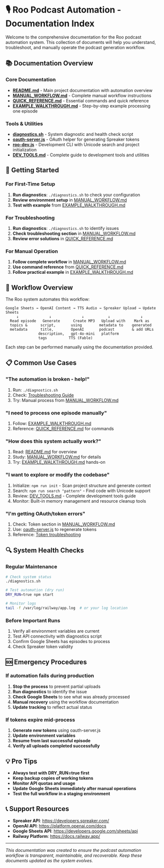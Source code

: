 # 🎙️ Roo Podcast Automation - Documentation Index

Welcome to the comprehensive documentation for the Roo podcast automation system. This collection of documents will help you understand, troubleshoot, and manually operate the podcast generation workflow.

## 📚 Documentation Overview

### Core Documentation
- **[README.md](./README.md)** - Main project documentation with automation overview
- **[MANUAL_WORKFLOW.md](./MANUAL_WORKFLOW.md)** - Complete manual workflow instructions
- **[QUICK_REFERENCE.md](./QUICK_REFERENCE.md)** - Essential commands and quick reference
- **[EXAMPLE_WALKTHROUGH.md](./EXAMPLE_WALKTHROUGH.md)** - Step-by-step example processing one episode

### Tools & Utilities
- **[diagnostics.sh](./diagnostics.sh)** - System diagnostic and health check script
- **[oauth-server.js](./oauth-server.js)** - OAuth helper for generating Spreaker tokens
- **[roo-dev.js](./roo-dev.js)** - Development CLI with Unicode search and project initialization
- **[DEV_TOOLS.md](./DEV_TOOLS.md)** - Complete guide to development tools and utilities

## 🚀 Getting Started

### For First-Time Setup
1. **Run diagnostics**: `./diagnostics.sh` to check your configuration
2. **Review environment setup** in [MANUAL_WORKFLOW.md](./MANUAL_WORKFLOW.md#prerequisites)
3. **Test with example** from [EXAMPLE_WALKTHROUGH.md](./EXAMPLE_WALKTHROUGH.md)

### For Troubleshooting
1. **Run diagnostics**: `./diagnostics.sh` to identify issues
2. **Check troubleshooting section** in [MANUAL_WORKFLOW.md](./MANUAL_WORKFLOW.md#troubleshooting)
3. **Review error solutions** in [QUICK_REFERENCE.md](./QUICK_REFERENCE.md#common-error-messages--solutions)

### For Manual Operation
1. **Follow complete workflow** in [MANUAL_WORKFLOW.md](./MANUAL_WORKFLOW.md)
2. **Use command reference** from [QUICK_REFERENCE.md](./QUICK_REFERENCE.md)
3. **Follow practical example** in [EXAMPLE_WALKTHROUGH.md](./EXAMPLE_WALKTHROUGH.md)

## 🔧 Workflow Overview

The Roo system automates this workflow:

```
Google Sheets → OpenAI Content → TTS Audio → Spreaker Upload → Update Sheets
     ↓              ↓              ↓           ↓              ↓
  Read episode   Generate      Create MP3   Upload with    Mark as
  topics &      script,       using        metadata to    generated
  metadata      title,        OpenAI       podcast        & add URLs
               description,   gpt-4o-mini   platform
               tags          TTS (Fable)
```

Each step can be performed manually using the documentation provided.

## 📋 Common Use Cases

### "The automation is broken - help!"
1. Run: `./diagnostics.sh`
2. Check: [Troubleshooting Guide](./MANUAL_WORKFLOW.md#troubleshooting)
3. Try: Manual process from [MANUAL_WORKFLOW.md](./MANUAL_WORKFLOW.md)

### "I need to process one episode manually"
1. Follow: [EXAMPLE_WALKTHROUGH.md](./EXAMPLE_WALKTHROUGH.md)
2. Reference: [QUICK_REFERENCE.md](./QUICK_REFERENCE.md) for commands

### "How does this system actually work?"
1. Read: [README.md](./README.md) for overview
2. Study: [MANUAL_WORKFLOW.md](./MANUAL_WORKFLOW.md) for details
3. Try: [EXAMPLE_WALKTHROUGH.md](./EXAMPLE_WALKTHROUGH.md) hands-on

### "I want to explore or modify the codebase"
1. Initialize: `npm run init` - Scan project structure and generate context
2. Search: `npm run search "pattern"` - Find code with Unicode support
3. Review: [DEV_TOOLS.md](./DEV_TOOLS.md) - Complete development tools guide
4. Monitor: Built-in memory management and resource cleanup tools

### "I'm getting OAuth/token errors"
1. Check: Token section in [MANUAL_WORKFLOW.md](./MANUAL_WORKFLOW.md#step-4-manage-spreaker-authentication)
2. Use: [oauth-server.js](./oauth-server.js) to regenerate tokens
3. Reference: [Token troubleshooting](./QUICK_REFERENCE.md#common-error-messages--solutions)

## 🔍 System Health Checks

### Regular Maintenance
```bash
# Check system status
./diagnostics.sh

# Test automation (dry run)
DRY_RUN=true npm start

# Monitor logs
tail -f /var/log/railway/app.log  # or your log location
```

### Before Important Runs
1. Verify all environment variables are current
2. Test API connectivity with diagnostics script
3. Confirm Google Sheets has episodes to process
4. Check Spreaker token validity

## 🆘 Emergency Procedures

### If automation fails during production
1. **Stop the process** to prevent partial uploads
2. **Run diagnostics** to identify the issue
3. **Check Google Sheets** to see what was already processed  
4. **Manual recovery** using the workflow documentation
5. **Update tracking** to reflect actual status

### If tokens expire mid-process
1. **Generate new tokens** using oauth-server.js
2. **Update environment variables**
3. **Resume from last successful episode**
4. **Verify all uploads completed successfully**

## 💡 Pro Tips

- **Always test with DRY_RUN=true first**
- **Keep backup copies of working tokens**
- **Monitor API quotas and usage**
- **Update Google Sheets immediately after manual operations**
- **Test the full workflow in a staging environment**

## 📞 Support Resources

- **Spreaker API**: https://developers.spreaker.com/
- **OpenAI API**: https://platform.openai.com/docs
- **Google Sheets API**: https://developers.google.com/sheets/api
- **Railway Platform**: https://docs.railway.app/

---

*This documentation was created to ensure the podcast automation workflow is transparent, maintainable, and recoverable. Keep these documents updated as the system evolves.*